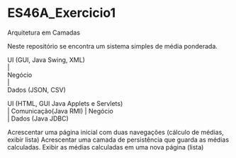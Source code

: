 # ES46A_Exercicio1

Arquitetura em Camadas

Neste repositório se encontra um sistema simples de média ponderada.

UI (GUI, Java Swing, XML)              
    |                                           
Negócio                                    
    |                                           
Dados (JSON, CSV)                        



UI (HTML, GUI Java Applets e Servlets)  
|
Comunicação(Java RMI) 
|
Negócio  
|
Dados (Java JDBC)


									   
Acrescentar uma página inicial com duas navegações (cálculo de médias, exibir lista)
Acrescentar uma camada de persistência que guarda as médias calculadas. 
Exibir as médias calculadas em uma nova página (lista)
